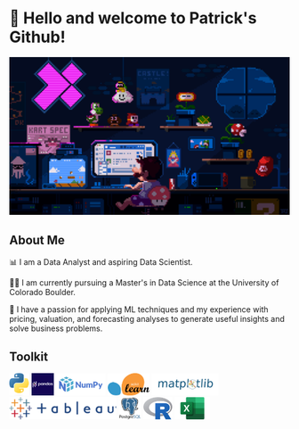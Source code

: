 # 👋 Hello and welcome to Patrick's Github!

![profilemaingif](https://github.com/patrickk-scott/patrickk-scott/blob/main/images/bannermain.gif)

## About Me 
📊 I am a Data Analyst and aspiring Data Scientist. 

👨‍🎓 I am currently pursuing a Master's in Data Science at the University of Colorado Boulder.

🧮 I have a passion for applying ML techniques and my experience with pricing, valuation, and forecasting analyses to generate useful insights and solve business problems.

## Toolkit
<div align="left">
    <img src="https://github.com/patrickk-scott/patrickk-scott/blob/main/images/pythonlogo.png" height="40" /> 
    <img src="https://github.com/patrickk-scott/patrickk-scott/blob/main/images/pandaslogo.png" height="40" />
    <img src="https://github.com/patrickk-scott/patrickk-scott/blob/main/images/numpylogo.png" height="40" /> 
    <img src="https://github.com/patrickk-scott/patrickk-scott/blob/main/images/sklearnlogo.png" height="40" />
    <img src="https://github.com/patrickk-scott/patrickk-scott/blob/main/images/matplotliblogo.png" height="40" /> 
    <img src="https://github.com/patrickk-scott/patrickk-scott/blob/main/images/tableaulogo.png" height="40" />
    <img src="https://github.com/patrickk-scott/patrickk-scott/blob/main/images/sqllogo.png" height="40" /> 
    <img src="https://github.com/patrickk-scott/patrickk-scott/blob/main/images/Rlogo.png" height="40" />
    <img src="https://github.com/patrickk-scott/patrickk-scott/blob/main/images/excellogo.png" height="40" />
</div>



